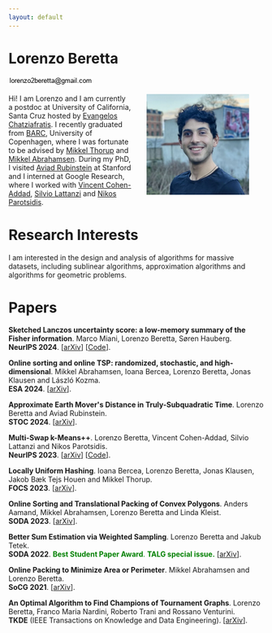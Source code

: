 ```yaml
---
layout: default
---
```


# Lorenzo Beretta

![Email](figures/email_picture.jpg)

<img src="figures/academic_lorenzo.jpg" align="right" width="40%" hspace="30" vspace="0" alt="be balanced" />


Hi! I am Lorenzo and I am currently a postdoc at University of California, Santa Cruz hosted by [Evangelos Chatziafratis](https://cs.stanford.edu/~vaggos/).
I recently graduated from [BARC](https://barc.ku.dk/), University of Copenhagen, where I was fortunate to be advised by [Mikkel Thorup](http://hjemmesider.diku.dk/~mthorup/) 
and [Mikkel Abrahamsen](https://sites.google.com/view/mikkel-abrahamsen).
During my PhD, I visited [Aviad Rubinstein](https://cs.stanford.edu/~aviad/) at Stanford and I interned at Google Research, where I worked with [Vincent Cohen-Addad](https://www.di.ens.fr/~vcohen/), [Silvio Lattanzi](https://sites.google.com/site/silviolattanzi/) and [Nikos Parotsidis](https://sites.google.com/view/nikosparotsidis).

# Research Interests

I am interested in the design and analysis of algorithms for massive datasets, including sublinear algorithms, approximation algorithms 
and algorithms for geometric problems.


# Papers
**Sketched Lanczos uncertainty score: a low-memory summary of the Fisher information**. 	Marco Miani, Lorenzo Beretta, Søren Hauberg. \
**NeurIPS 2024**.
[[arXiv](https://arxiv.org/abs/2409.15008)]
[[Code](https://github.com/IlMioFrizzantinoAmabile/uncertainty_quantification)].

**Online sorting and online TSP: randomized, stochastic, and high-dimensional**. 	Mikkel Abrahamsen, Ioana Bercea, Lorenzo Beretta, Jonas Klausen and László Kozma. \
**ESA 2024**.
[[arXiv](https://arxiv.org/abs/2406.19257)].

**Approximate Earth Mover's Distance in Truly-Subquadratic Time**. Lorenzo Beretta and
Aviad Rubinstein. \
**STOC 2024**.
[[arXiv](https://arxiv.org/abs/2310.19514)].

**Multi-Swap k-Means++**. Lorenzo Beretta, Vincent Cohen-Addad, Silvio Lattanzi and Nikos Parotsidis.\
**NeurIPS 2023**.
[[arXiv](https://arxiv.org/abs/2309.16384)]
[[Code](https://github.com/lorenzo2beretta/multi-swap-k-means-pp)].

**Locally Uniform Hashing**. Ioana Bercea, Lorenzo Beretta, Jonas Klausen, Jakob Bæk Tejs Houen
and Mikkel Thorup. \
**FOCS 2023**.
[[arXiv](https://arxiv.org/abs/2308.14134)].

**Online Sorting and Translational Packing of Convex Polygons**. Anders Aamand, Mikkel Abrahamsen, Lorenzo Beretta and Linda Kleist. \
**SODA 2023**.
[[arXiv](https://arxiv.org/abs/2112.03791)].

**Better Sum Estimation via Weighted Sampling**. Lorenzo Beretta and Jakub Tetek.\
**SODA 2022**. <span style="color:green"> **Best Student Paper Award**. **TALG special issue.**</span>
[[arXiv](https://arxiv.org/abs/2110.14948)].

**Online Packing to Minimize Area or Perimeter**. Mikkel Abrahamsen and Lorenzo Beretta. \
**SoCG 2021**.
[[arXiv](https://arxiv.org/abs/2101.09024)].

**An Optimal Algorithm to Find Champions of Tournament Graphs**. Lorenzo Beretta, Franco Maria
Nardini, Roberto Trani and Rossano Venturini. \
**TKDE** (IEEE Transactions on Knowledge and Data Engineering). [[arXiv](https://arxiv.org/abs/2111.13621)].